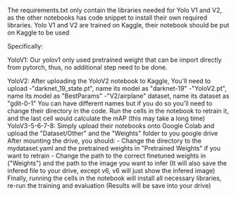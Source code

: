 The requirements.txt only contain the libraries needed for Yolo V1 and V2, as the other notebooks has code snippet to install their own required libraries.
Yolo V1 and V2 are trained on Kaggle, their notebook should be put on Kaggle to be used

Specifically:

YoloV1:
    Our yolov1 only used pretrained weight that can be import directly from pytorch, thus, no additional step need to be done.

YoloV2:
    After uploading the YoloV2 notebook to Kaggle, You'll need to upload 
    -"darknet_19_state.pt", name its model as "darknet-19"
    -"YoloV2.pt", name its model as "BestParams"
    -"V2/airplane" dataset, name its dataset as "gdit-0-1"
    You can have different names but if you do so you'll need to change their directory in the code.
    Run the cells in the notebook to retrain it, and the last cell would calculate the mAP (this may take a long time)
YoloV3-5-6-7-8:
    Simply upload their notebooks onto Google Colab and upload the "Dataset/Other" and the "Weights" folder to you google drive
    After mounting the drive, you should:
        - Change the directory to the mydataset.yaml and the pretrained weights in "Pretrained Weights" if you want to retrain
        - Change the path to the correct finetuned weights in ("Weights") and the path to the image you want to infer (It will also save the infered file to your drive, except v6, v6 will just show the infered image)
    Finally, running the cells in the notebook will install all necessary libraries, re-run the training and evaluation (Results will be save into your drive)
